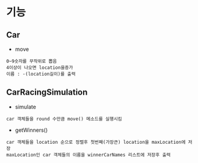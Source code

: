 # 기능
## Car
- move
```
0~9숫자를 무작위로 뽑음
4이상이 나오면 location을증가
이름 : -(location길이)를 출력
```

## CarRacingSimulation 
- simulate
```
car 객체들을 round 수만큼 move() 메소드를 실행시킴
```


- getWinners()
```
car 객체들을 location 순으로 정렬후 첫번째(가장큰) location을 maxLocation에 저장
maxLocation인 car 객체들의 이름을 winnerCarNames 리스트에 저장후 출력
```
